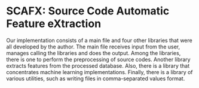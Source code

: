 # SCAFX: Source Code Automatic Feature eXtraction

Our implementation consists of a main file and four other libraries that were all developed by the author. The main file receives input from the user, manages calling the libraries and does the output. Among the libraries, there is one to perform the preprocessing of source codes. Another library extracts features from the processed database. Also, there is a library that concentrates machine learning implementations. Finally, there is a library of various utilities, such as writing files in comma-separated values format.
